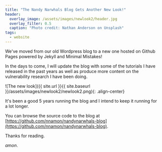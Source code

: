 ```yaml
---
title: "The Nandy Narwhals Blog Gets Another New Look!"
header:
  overlay_image: /assets/images/newlook2/header.jpg
  overlay_filter: 0.5
  caption: "Photo credit: Nathan Anderson on Unsplash"
tags:
  - website
---
```


We've moved from our old Wordpress blog to a new one hosted on Github Pages
powered by Jekyll and Minimal Mistakes!

In the days to come, I will update the blog with some of the tutorials I have
released in the past years as well as produce more content on the vulnerability
research I have been doing.

![The new look]({{ site.url }}{{ site.baseurl }}/assets/images/newlook2/newlook2.png){: .align-center}

It's been a good 5 years running the blog and I intend to keep it running for a
lot longer.

You can browse the source code to the blog at
[https://github.com/nnamon/nandynarwhals-blog](https://github.com/nnamon/nandynarwhals-blog).

Thanks for reading.

*amon*.
